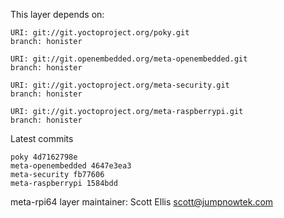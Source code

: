 This layer depends on:

    URI: git://git.yoctoproject.org/poky.git
    branch: honister

    URI: git://git.openembedded.org/meta-openembedded.git
    branch: honister

    URI: git://git.yoctoproject.org/meta-security.git
    branch: honister

    URI: git://git.yoctoproject.org/meta-raspberrypi.git
    branch: honister

Latest commits

    poky 4d7162798e
    meta-openembedded 4647e3ea3
    meta-security fb77606
    meta-raspberrypi 1584bdd

meta-rpi64 layer maintainer: Scott Ellis <scott@jumpnowtek.com>
